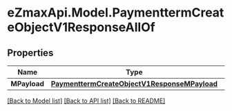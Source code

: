 
# eZmaxApi.Model.PaymenttermCreateObjectV1ResponseAllOf

## Properties

Name | Type | Description | Notes
------------ | ------------- | ------------- | -------------
**MPayload** | [**PaymenttermCreateObjectV1ResponseMPayload**](PaymenttermCreateObjectV1ResponseMPayload.md) |  | 

[[Back to Model list]](../README.md#documentation-for-models)
[[Back to API list]](../README.md#documentation-for-api-endpoints)
[[Back to README]](../README.md)

